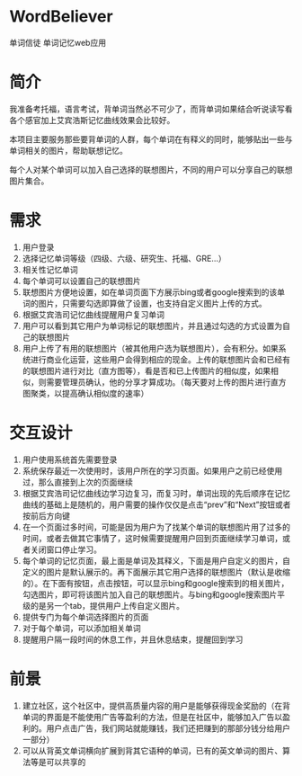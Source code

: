 WordBeliever
============

单词信徒 单词记忆web应用


简介
====
我准备考托福，语言考试，背单词当然必不可少了，而背单词如果结合听说读写看各个感官加上艾宾浩斯记忆曲线效果会比较好。

本项目主要服务那些要背单词的人群，每个单词在有释义的同时，能够贴出一些与单词相关的图片，帮助联想记忆。

每个人对某个单词可以加入自己选择的联想图片，不同的用户可以分享自己的联想图片集合。


需求
====
1. 用户登录
2. 选择记忆单词等级（四级、六级、研究生、托福、GRE...）
3. 相关性记忆单词
4. 每个单词可以设置自己的联想图片
5. 联想图片方便地设置，如在单词页面下方展示bing或者google搜索到的该单词的图片，只需要勾选即算做了设置，也支持自定义图片上传的方式。
6. 根据艾宾浩司记忆曲线提醒用户复习单词
7. 用户可以看到其它用户为单词标记的联想图片，并且通过勾选的方式设置为自己的联想图片
8. 用户上传了有用的联想图片（被其他用户选为联想图片），会有积分。如果系统进行商业化运营，这些用户会得到相应的现金。上传的联想图片会和已经有的联想图片进行对比（直方图等），看是否和已上传图片的相似度，如果相似，则需要管理员确认，他的分享才算成功。（每天要对上传的图片进行直方图聚类，以提高确认相似度的速率）

交互设计
========
1. 用户使用系统首先需要登录
2. 系统保存最近一次使用时，该用户所在的学习页面。如果用户之前已经使用过，那么直接到上次的页面继续
3. 根据艾宾浩司记忆曲线边学习边复习，而复习时，单词出现的先后顺序在记忆曲线的基础上是随机的，用户需要的操作仅仅是点击“prev”和“Next”按钮或者按前后方向键
4. 在一个页面过多时间，可能是因为用户为了找某个单词的联想图片用了过多的时间，或者去做其它事情了，这时候需要提醒用户回到页面继续学习单词，或者关闭窗口停止学习。
5. 每个单词的记忆页面，最上面是单词及其释义，下面是用户自定义的图片，自定义的图片是默认展示的。再下面展示其它用户选择的联想图片（默认是收缩的）。在下面有按钮，点击按钮，可以显示bing和google搜索到的相关图片，勾选图片，即可将该图片加入自己的联想图片。与bing和google搜索图片平级的是另一个tab，提供用户上传自定义图片。
6. 提供专门为每个单词选择图片的页面
7. 对于每个单词，可以添加相关单词
8. 提醒用户隔一段时间的休息工作，并且休息结束，提醒回到学习

前景
====
1. 建立社区，这个社区中，提供高质量内容的用户是能够获得现金奖励的（在背单词的界面是不能使用广告等盈利的方法，但是在社区中，能够加入广告以盈利的。用户点击广告，我们网站就能赚钱，我们还把赚到的那部分钱分给用户一部分）
2. 可以从背英文单词横向扩展到背其它语种的单词，已有的英文单词的图片、算法等是可以共享的